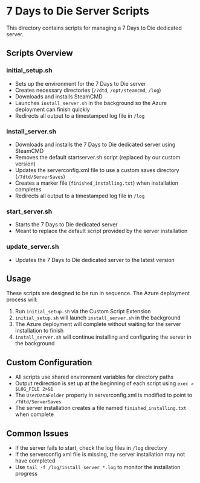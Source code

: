 # 7 Days to Die Server Scripts

This directory contains scripts for managing a 7 Days to Die dedicated server.

## Scripts Overview

### initial_setup.sh
- Sets up the environment for the 7 Days to Die server
- Creates necessary directories (`/7dtd`, `/opt/steamcmd`, `/log`)
- Downloads and installs SteamCMD
- Launches `install_server.sh` in the background so the Azure deployment can finish quickly
- Redirects all output to a timestamped log file in `/log`

### install_server.sh
- Downloads and installs the 7 Days to Die dedicated server using SteamCMD
- Removes the default startserver.sh script (replaced by our custom version)
- Updates the serverconfig.xml file to use a custom saves directory (`/7dtd/ServerSaves`)
- Creates a marker file (`finished_installing.txt`) when installation completes
- Redirects all output to a timestamped log file in `/log`

### start_server.sh
- Starts the 7 Days to Die dedicated server
- Meant to replace the default script provided by the server installation

### update_server.sh
- Updates the 7 Days to Die dedicated server to the latest version

## Usage

These scripts are designed to be run in sequence. The Azure deployment process will:
1. Run `initial_setup.sh` via the Custom Script Extension
2. `initial_setup.sh` will launch `install_server.sh` in the background
3. The Azure deployment will complete without waiting for the server installation to finish
4. `install_server.sh` will continue installing and configuring the server in the background

## Custom Configuration

- All scripts use shared environment variables for directory paths
- Output redirection is set up at the beginning of each script using `exec > $LOG_FILE 2>&1`
- The `UserDataFolder` property in serverconfig.xml is modified to point to `/7dtd/ServerSaves`
- The server installation creates a file named `finished_installing.txt` when complete

## Common Issues

- If the server fails to start, check the log files in `/log` directory
- If the serverconfig.xml file is missing, the server installation may not have completed
- Use `tail -f /log/install_server_*.log` to monitor the installation progress
